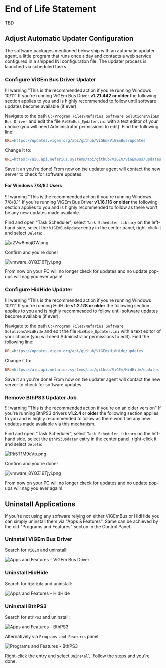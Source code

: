 # End of Life Statement

TBD

## Adjust Automatic Updater Configuration

The software packages mentioned below ship with an automatic updater agent, a little program that runs once a day and contacts a web service configured in a shipped INI configuration file. The updater process is launched via scheduled tasks.

### Configure ViGEm Bus Driver Updater

!!! warning "This is the recommended action if you're running Windows 10/11"
    If you're running ViGEm Bus Driver **v1.21.442 or older** the following section applies to you and is highly recommended to follow until software updates become available (if ever).

Navigate to the path `C:\Program Files\Nefarius Software Solutions\ViGEm Bus Driver` and edit the file `ViGEmBus_Updater.ini` with a text editor of your choice (you will need Administrator permissions to edit). Find the following line:

```ini
URL=https://updates.vigem.org/api/github/ViGEm/ViGEmBus/updates
```

Change it to:

```ini
URL=https://aiu.api.nefarius.systems/api/github/ViGEm/ViGEmBus/updates
```

Save it an you're done! From now on the updater agent will contact the new server to check for software updates.

#### For Windows 7/8/8.1 Users

!!! warning "This is the recommended action if you're running Windows 7/8/8.1"
    If you're running ViGEm Bus Driver **v1.16.116 or older** the following section applies to you and is highly recommended to follow as there won't be any new updates made available.

Find and open "Task Scheduler", select `Task Scheduler Library` on the left-hand side, select the `ViGEmBusUpdater` entry in the center panel, right-click it and select `Delete`:

![a2Vw8mojOW.png](images/a2Vw8mojOW.png)

Confirm and you're done!

![vmware_8YQZ16Tjyi.png](images/vmware_8YQZ16Tjyi.png)

From now on your PC will no longer check for updates and no update pop-ups will nag you ever again!

### Configure HidHide Updater

!!! warning "This is the recommended action if you're running Windows 10/11"
    If you're running HidHide **v1.2.128 or older** the following section applies to you and is highly recommended to follow until software updates become available (if ever).

Navigate to the path `C:\Program Files\Nefarius Software Solutions\HidHide` and edit the file `HidHide_Updater.ini` with a text editor of your choice (you will need Administrator permissions to edit). Find the following line:

```ini
URL=https://updates.vigem.org/api/github/ViGEm/HidHide/updates
```

Change it to:

```ini
URL=https://aiu.api.nefarius.systems/api/github/ViGEm/HidHide/updates
```

Save it an you're done! From now on the updater agent will contact the new server to check for software updates.

### Remove BthPS3 Updater Job

!!! warning "This is the recommended action if you're on an older version"
    If you're running BthPS3 drivers **v1.2.4 or older** the following section applies to you and is highly recommended to follow as there won't be any new updates made available via this mechanism.

Find and open "Task Scheduler", select `Task Scheduler Library` on the left-hand side, select the `BthPS3Updater` entry in the center panel, right-click it and select `Delete`:

![Pk5T1M9cVp.png](images/Pk5T1M9cVp.png)

Confirm and you're done!

![vmware_8YQZ16Tjyi.png](images/vmware_8YQZ16Tjyi.png)

From now on your PC will no longer check for updates and no update pop-ups will nag you ever again!

## Uninstall Applications

If you're not using any software relying on either ViGEmBus or HidHide you can simply uninstall them via "Apps & Features". Same can be achieved by the old "Programs and Features" section in the Control Panel.

### Uninstall ViGEm Bus Driver

Search for `ViGEm` and uninstall:

![Apps and Features - ViGEm Bus Driver](images/ApplicationFrameHost_WaHYm3RoSi.png)

### Uninstall HidHide

Search for `HidHide` and uninstall:

![Apps and Features - HidHide](images/ApplicationFrameHost_7f83G2M1hS.png)

### Uninstall BthPS3

Search for `BthPS3` and uninstall:

![Apps and Features - BthPS3](images/ApplicationFrameHost_kmTZJDuLev.png)

Alternatively via `Programs and Features` panel:

![Programs and Features - BthPS3](images/AnyDesk_DWMHvlz30z.png)

Right-click the entry and select `Uninstall`. Follow the steps and you're done.

